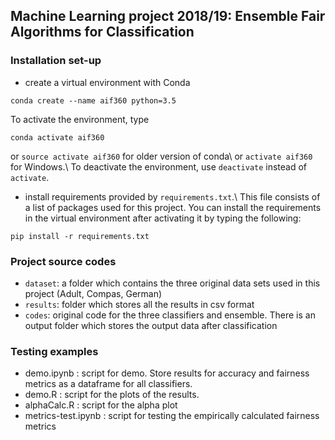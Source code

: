 ## Machine Learning project 2018/19: Ensemble Fair Algorithms for Classification

### Installation set-up

* create a virtual environment with Conda
```
conda create --name aif360 python=3.5
```
To activate the environment, type
```
conda activate aif360
```
or `source activate aif360` for older version of conda\\
or `activate aif360` for Windows.\\
To deactivate the environment, use `deactivate` instead of `activate`.

* install requirements provided by `requirements.txt`.\\
This file consists of a list of packages used for this project. You can install the requirements in the virtual environment after activating it by typing the following:
```
pip install -r requirements.txt
```

### Project source codes
* `dataset`: a folder which contains the three original data sets used in this project (Adult, Compas, German)
* `results`: folder which stores all the results in csv format
* `codes`: original code for the three classifiers and ensemble. There is an output folder which stores the output data after classification

### Testing examples
* demo.ipynb : script for demo. Store results for accuracy and fairness metrics as a dataframe for all classifiers.
* demo.R : script for the plots of the results.
* alphaCalc.R : script for the alpha plot
* metrics-test.ipynb : script for testing the empirically calculated fairness metrics
